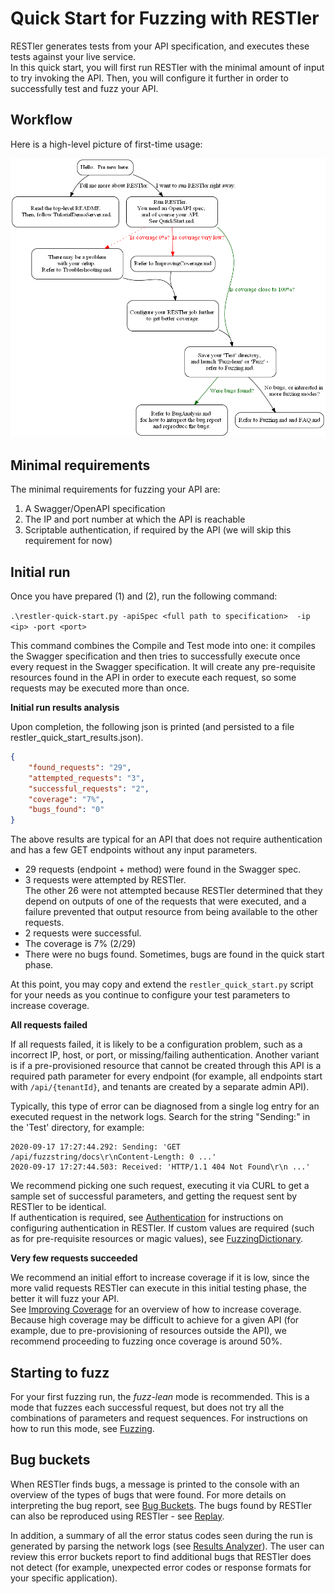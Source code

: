 # Quick Start for Fuzzing with RESTler



RESTler generates tests from your API specification, 
and executes these tests against your live service.  
In this quick start, you will first run RESTler with 
the minimal amount of input to try invoking the API.  Then, you will configure it
further in order to successfully test and fuzz your API.

## **Workflow**

Here is a high-level picture of first-time usage: 

![Getting Started Worklow](GettingStartedWorkflow.png)

## **Minimal requirements**

The minimal requirements for fuzzing your API are:

1. A Swagger/OpenAPI specification
2. The IP and port number at which the API is reachable
3. Scriptable authentication, if required by the API 
(we will skip this requirement for now)

## **Initial run**

Once you have prepared (1) and (2), run the following command:

```.\restler-quick-start.py -apiSpec <full path to specification>  -ip <ip> -port <port>```

This command combines the Compile and Test mode into one: it compiles the Swagger specification and then tries to successfully execute once every request in the Swagger specification.
It will create any pre-requisite resources found in the API 
in order to execute each request, so some requests may be executed more than once.

**Initial run results analysis**

Upon completion, the following json is printed 
(and persisted to a file restler_quick_start_results.json).  

``` json
{
    "found_requests": "29",
    "attempted_requests": "3",
    "successful_requests": "2",
    "coverage": "7%",
    "bugs_found": "0"
}
```

The above results are typical for an API that does not require 
authentication and has a few GET endpoints without any input parameters.  

- 29 requests (endpoint + method) were found in the Swagger spec.
- 3 requests were attempted by RESTler.  
The other 26 were not attempted because RESTler determined that 
they depend on outputs of one of the requests that were executed, 
and a failure prevented that output resource from being available 
to the other requests.  
- 2 requests were successful.  
- The coverage is 7% (2/29)
- There were no bugs found.  Sometimes, bugs are found in the quick start phase.



At this point, you may copy and extend the ```restler_quick_start.py``` script 
for your needs as you continue to configure your test parameters to increase coverage.  

**All requests failed**

If all requests failed, it is likely to be a configuration problem,
such as a incorrect IP, host, or port, or missing/failing authentication.
 Another variant is if a pre-provisioned resource that cannot be created through this API is a required path parameter for every endpoint (for example, all endpoints start with ```/api/{tenantId}```, and tenants are created by a separate admin API).  

Typically, this type of error can be diagnosed from a single log entry for an executed request in the network logs. Search for the string "Sending:" 
in the 'Test' directory, for example:

```
2020-09-17 17:27:44.292: Sending: 'GET /api/fuzzstring/docs\r\nContent-Length: 0 ...'
2020-09-17 17:27:44.503: Received: 'HTTP/1.1 404 Not Found\r\n ...'
```

We recommend picking one such request, executing it via CURL to get a sample set of successful parameters, and getting the request sent by RESTler to be identical.  
If authentication is required, see [Authentication](Authentication.md) for 
instructions on configuring authentication in RESTler.  If custom values are required (such as for pre-requisite resources or magic values), see [FuzzingDictionary](FuzzingDictionary.md).

**Very few requests succeeded**

We recommend an initial effort to increase coverage if it is low, 
since the more valid requests RESTler can execute in this initial testing phase, 
the better it will fuzz your API.  
See [Improving Coverage](ImprovingCoverage.md) for an overview of how to increase coverage.  
Because high coverage may be difficult to achieve for a given API 
(for example, due to pre-provisioning of resources outside the API), 
we recommend proceeding to fuzzing once coverage is around 50%.  

## **Starting to fuzz**

For your first fuzzing run, the *fuzz-lean* mode is recommended.  This is a mode that fuzzes each successful request, but does not try all the combinations of parameters and request sequences.   For instructions on how to run this mode, see [Fuzzing](Fuzzing.md).

## **Bug buckets**

When RESTler finds bugs, a message is printed to the console with an overview of the types of bugs that were found.  For more details on interpreting the bug report, see [Bug Buckets](BugBuckets.md).  The bugs found by RESTler can also be reproduced using RESTler - see [Replay](Replay.md).  

In addition, a summary of all the error status codes seen during the run is generated by parsing the network logs (see [Results Analyzer](ResultsAnalyzer.md)).  The user can review this error buckets report to find additional bugs that RESTler does not detect (for example, unexpected error codes or response formats for your specific application).